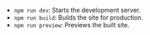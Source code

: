 - `npm run dev`: Starts the development server.
- `npm run build`: Builds the site for production.
- `npm run preview`: Previews the built site.
